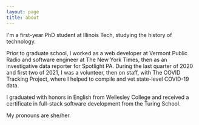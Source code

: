 ```yaml
---
layout: page
title: about
---
```


I'm a first-year PhD student at Illinois Tech, studying the history of technology.

Prior to graduate school, I worked as a web developer at Vermont Public Radio and software engineer at The New York Times, then as an investigative data reporter for Spotlight PA. During the last quarter of 2020 and first two of 2021, I was a volunteer, then on staff, with The COVID Tracking Project, where I helped to compile and vet state-level COVID-19 data.

I graduated with honors in English from Wellesley College and received a certificate in full-stack software development from the Turing School.

My pronouns are she/her.
